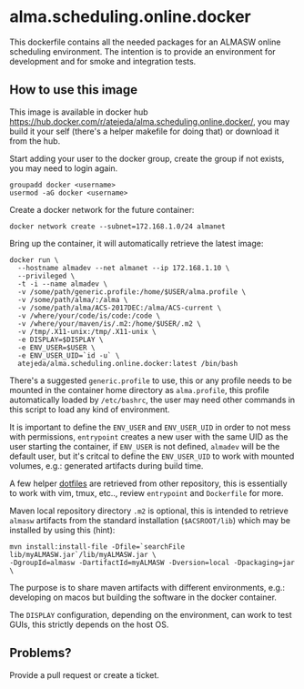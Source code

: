 # alma.scheduling.online.docker

This dockerfile contains all the needed packages for an ALMASW online scheduling environment. The intention is to provide an environment for development and for smoke and integration tests.

## How to use this image

This image is available in docker hub https://hub.docker.com/r/atejeda/alma.scheduling.online.docker/, you may build it your self (there's a helper makefile for doing that) or download it from the hub.

Start adding your user to the docker group, create the group if not exists, you may need to login again.

```
groupadd docker <username>
usermod -aG docker <username>
```

Create a docker network for the future container:

```
docker network create --subnet=172.168.1.0/24 almanet
```

Bring up the container, it will automatically retrieve the latest image:

```
docker run \
  --hostname almadev --net almanet --ip 172.168.1.10 \
  --privileged \
  -t -i --name almadev \
  -v /some/path/generic.profile:/home/$USER/alma.profile \
  -v /some/path/alma/:/alma \
  -v /some/path/alma/ACS-2017DEC:/alma/ACS-current \
  -v /where/your/code/is/code:/code \
  -v /where/your/maven/is/.m2:/home/$USER/.m2 \
  -v /tmp/.X11-unix:/tmp/.X11-unix \
  -e DISPLAY=$DISPLAY \
  -e ENV_USER=$USER \
  -e ENV_USER_UID=`id -u` \
  atejeda/alma.scheduling.online.docker:latest /bin/bash
```

There's a suggested `generic.profile` to use, this or any profile needs to be mounted in the container home directory as `alma.profile`, this profile automatically loaded by `/etc/bashrc`, the user may need other commands in this script to load any kind of environment.

It is important to define the `ENV_USER` and `ENV_USER_UID` in order to not mess with permissions, `entrypoint` creates a new user with the same UID as the user starting the container, if `ENV_USER` is not defined, `almadev` will be the default user, but it's critcal to define the `ENV_USER_UID` to work with mounted volumes, e.g.: generated artifacts during build time.

A few helper [dotfiles](https://github.com/atejeda/dotfiles) are retrieved from other repository, this is essentially to work with vim, tmux, etc.., review `entrypoint` and `Dockerfile` for more.

Maven local repository directory `.m2` is optional, this is intended to retrieve `almasw` artifacts from the standard installation (`$ACSROOT/lib`) which may be installed by using this (hint):

```
mvn install:install-file -Dfile=`searchFile lib/myALMASW.jar`/lib/myALMASW.jar \
-DgroupId=almasw -DartifactId=myALMASW -Dversion=local -Dpackaging=jar \
```

The purpose is to share maven artifacts with different environments, e.g.: developing on macos but building the software in the docker container.

The `DISPLAY` configuration, depending on the environment, can work to test GUIs, this strictly depends on the host OS.

## Problems?

Provide a pull request or create a ticket.
